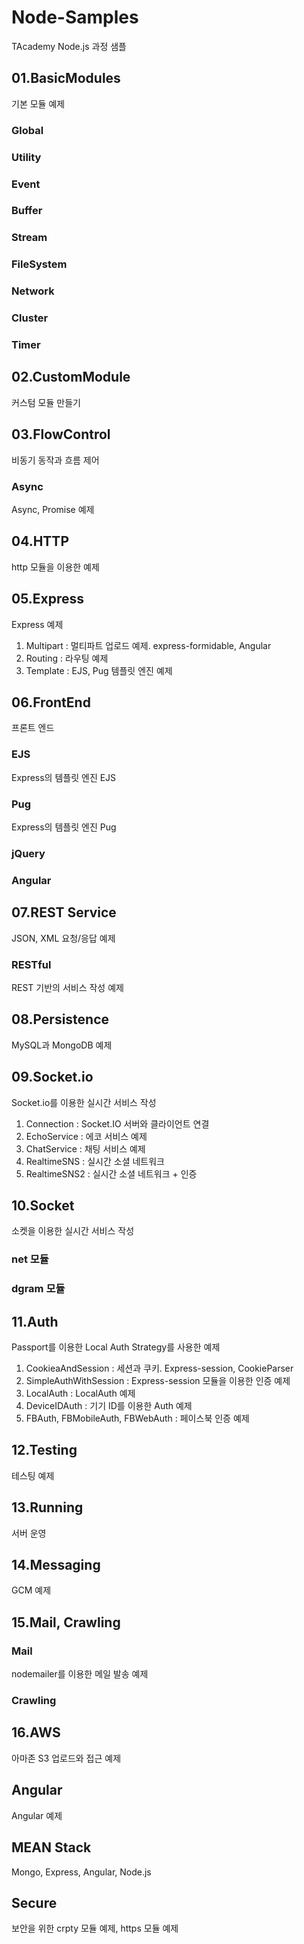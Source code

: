 # Node-Samples
TAcademy Node.js 과정 샘플

## 01.BasicModules
기본 모듈 예제

### Global

### Utility

### Event

### Buffer

### Stream

### FileSystem

### Network

### Cluster

### Timer

## 02.CustomModule
커스텀 모듈 만들기


## 03.FlowControl
비동기 동작과 흐름 제어


### Async
Async, Promise 예제

## 04.HTTP
http 모듈을 이용한 예제

## 05.Express
Express 예제

1. Multipart : 멀티파트 업로드 예제. express-formidable, Angular
1. Routing : 라우팅 예제
1. Template : EJS, Pug 템플릿 엔진 예제

## 06.FrontEnd
프론트 엔드

### EJS
Express의 템플릿 엔진 EJS

### Pug
Express의 템플릿 엔진 Pug

### jQuery

### Angular

## 07.REST Service
JSON, XML 요청/응답 예제

### RESTful
REST 기반의 서비스 작성 예제

## 08.Persistence
MySQL과 MongoDB 예제


## 09.Socket.io
Socket.io를 이용한 실시간 서비스 작성

1. Connection : Socket.IO 서버와 클라이언트 연결
1. EchoService : 에코 서비스 예제
1. ChatService : 채팅 서비스 예제
1. RealtimeSNS : 실시간 소셜 네트워크
1. RealtimeSNS2 : 실시간 소셜 네트워크 + 인증


## 10.Socket
소켓을 이용한 실시간 서비스 작성

### net 모듈

### dgram 모듈

## 11.Auth
Passport를 이용한 Local Auth Strategy를 사용한 예제

1. CookieaAndSession : 세션과 쿠키. Express-session, CookieParser
1. SimpleAuthWithSession : Express-session 모듈을 이용한 인증 예제
1. LocalAuth : LocalAuth 예제
1. DeviceIDAuth : 기기 ID를 이용한 Auth 예제
1. FBAuth, FBMobileAuth, FBWebAuth : 페이스북 인증 예제

## 12.Testing
테스팅 예제

## 13.Running
서버 운영

## 14.Messaging
GCM 예제

## 15.Mail, Crawling

### Mail
nodemailer를 이용한 메일 발송 예제

### Crawling


## 16.AWS
아마존 S3 업로드와 접근 예제

## Angular
Angular 예제

## MEAN Stack
Mongo, Express, Angular, Node.js  

## Secure
보안을 위한 crpty 모듈 예제, https 모듈 예제
















